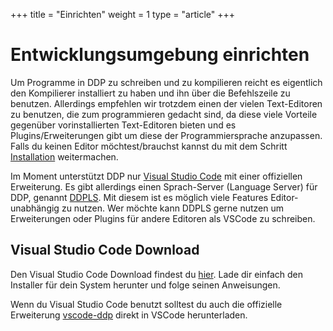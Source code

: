 +++
title = "Einrichten"
weight = 1
type = "article"
+++

# Entwicklungsumgebung einrichten

Um Programme in DDP zu schreiben und zu kompilieren reicht es eigentlich den Kompilierer installiert zu haben und ihn über die Befehlszeile zu benutzen.
Allerdings empfehlen wir trotzdem einen der vielen Text-Editoren zu benutzen, die zum programmieren gedacht sind, da diese viele Vorteile gegenüber vorinstallierten Text-Editoren bieten und es Plugins/Erweiterungen gibt um diese der Programmiersprache anzupassen.
Falls du keinen Editor möchtest/brauchst kannst du mit dem Schritt [Installation](/Bedienungsanleitung/de/Einstieg/Installation) weitermachen.

Im Moment unterstützt DDP nur [Visual Studio Code](https://code.visualstudio.com/) mit einer offiziellen Erweiterung.
Es gibt allerdings einen Sprach-Server (Language Server) für DDP, genannt [DDPLS](https://github.com/DDP-Projekt/DDPLS). Mit diesem ist es möglich viele Features Editor-unabhängig zu nutzen. Wer möchte kann DDPLS gerne nutzen um Erweiterungen oder Plugins für andere Editoren als VSCode zu schreiben.

## Visual Studio Code Download

Den Visual Studio Code Download findest du [hier](https://code.visualstudio.com/Download).
Lade dir einfach den Installer für dein System herunter und folge seinen Anweisungen.

Wenn du Visual Studio Code benutzt solltest du auch die offizielle Erweiterung [vscode-ddp](https://marketplace.visualstudio.com/items?itemName=DDP-Projekt.vscode-ddp) direkt in VSCode herunterladen.